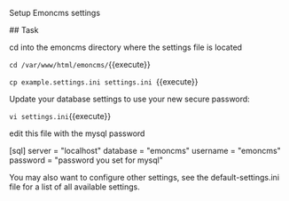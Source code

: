 Setup Emoncms settings

## Task

cd into the emoncms directory where the settings file is located

`cd /var/www/html/emoncms/`{{execute}}

`cp example.settings.ini settings.ini `{{execute}}

Update your database settings to use your new secure password:

`vi settings.ini`{{execute}}

edit this file with the mysql password

[sql]
server = "localhost"
database = "emoncms"
username = "emoncms"
password = "password you set for mysql"

You may also want to configure other settings, see the default-settings.ini file for a list of all available settings.

